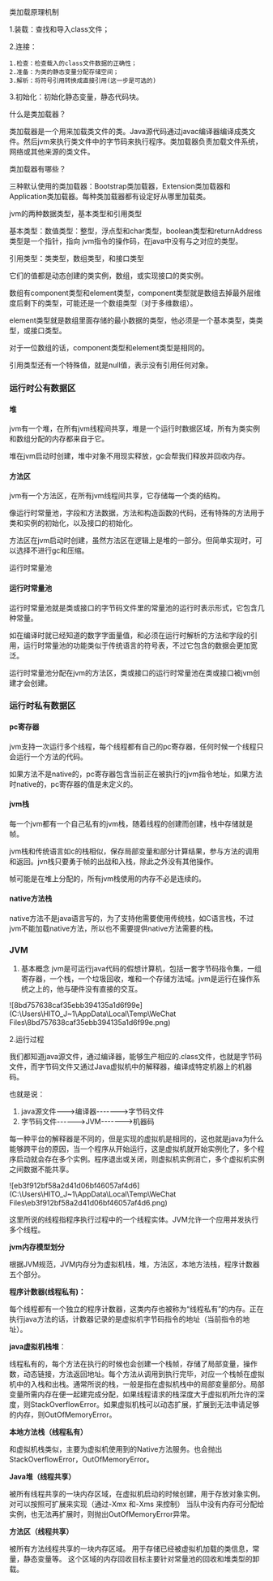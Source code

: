 类加载原理机制

1.装载：查找和导入class文件；

2.连接：

```
1.检查：检查载入的class文件数据的正确性；
2.准备：为类的静态变量分配存储空间；
3.解析：将符号引用转换成直接引用(这一步是可选的)
```

3.初始化：初始化静态变量，静态代码块。



什么是类加载器？

类加载器是一个用来加载类文件的类。Java源代码通过javac编译器编译成类文件。然后jvm来执行类文件中的字节码来执行程序。类加载器负责加载文件系统，网络或其他来源的类文件。

类加载器有哪些？

三种默认使用的类加载器：Bootstrap类加载器，Extension类加载器和Application类加载器。每种类加载器都有设定好从哪里加载类。



jvm的两种数据类型，基本类型和引用类型

基本类型：数值类型：整型，浮点型和char类型，boolean类型和returnAddress类型是一个指针，指向 jvm指令的操作码，在java中没有与之对应的类型。

引用类型：类类型，数组类型，和接口类型

它们的值都是动态创建的类实例，数组，或实现接口的类实例。

数组有component类型和element类型，component类型就是数组去掉最外层维度后剩下的类型，可能还是一个数组类型（对于多维数组）。

element类型就是数组里面存储的最小数据的类型，他必须是一个基本类型，类类型，或接口类型。

对于一位数组的话，component类型和element类型是相同的。

引用类型还有一个特殊值，就是null值，表示没有引用任何对象。



### 运行时公有数据区



#### 堆

jvm有一个堆，在所有jvm线程间共享，堆是一个运行时数据区域，所有为类实例和数组分配的内存都来自于它。

堆在jvm启动时创建，堆中对象不用现实释放，gc会帮我们释放并回收内存。

#### 方法区

jvm有一个方法区，在所有jvm线程间共享，它存储每一个类的结构。

像运行时常量池，字段和方法数据，方法和构造函数的代码，还有特殊的方法用于类和实例的初始化，以及接口的初始化。

方法区在jvm启动时创建，虽然方法区在逻辑上是堆的一部分。但简单实现时，可以选择不进行gc和压缩。

运行时常量池

#### 运行时常量池

运行时常量池就是类或接口的字节码文件里的常量池的运行时表示形式，它包含几种常量。

如在编译时就已经知道的数字字面量值，和必须在运行时解析的方法和字段的引用，运行时常量池的功能类似于传统语言的符号表，不过它包含的数据会更加宽泛。

运行时常量池分配在jvm的方法区，类或接口的运行时常量池在类或接口被jvm创建才会创建。



### 运行时私有数据区



#### pc寄存器

jvm支持一次运行多个线程，每个线程都有自己的pc寄存器，任何时候一个线程只会运行一个方法的代码。

如果方法不是native的，pc寄存器包含当前正在被执行的jvm指令地址，如果方法时native的，pc寄存器的值是未定义的。

#### jvm栈

每一个jvm都有一个自己私有的jvm栈，随着线程的创建而创建，栈中存储就是帧。

jvm栈和传统语言如c的栈相似，保存局部变量和部分计算结果，参与方法的调用和返回。jvn栈只要勇于帧的出战和入栈，除此之外没有其他操作。

帧可能是在堆上分配的，所有jvm栈使用的内存不必是连续的。

#### native方法栈

native方法不是java语言写的，为了支持他需要使用传统栈，如C语言栈，不过jvm不能加载native方法，所以也不需要提供native方法需要的栈。



### JVM

1. 基本概念
   jvm是可运行java代码的假想计算机，包括一套字节码指令集，一组寄存器，一个栈，一个垃圾回收，堆和一个存储方法域。jvm是运行在操作系统之上的，他与硬件没有直接的交互。

![8bd757638caf35ebb394135a1d6f99e](C:\Users\HITO_J~1\AppData\Local\Temp\WeChat Files\8bd757638caf35ebb394135a1d6f99e.png)

2.运行过程

我们都知道java源文件，通过编译器，能够生产相应的.class文件，也就是字节码文件，而字节码文件又通过Java虚拟机中的解释器，编译成特定机器上的机器码。

也就是说：

1. java源文件--->编译器------->字节码文件
2. 字节码文件------>JVM------->机器码

 每一种平台的解释器是不同的，但是实现的虚拟机是相同的，这也就是java为什么能够跨平台的原因，当一个程序从开始运行，这是虚拟机就开始实例化了，多个程序启动就会存在多个实例。程序退出或关闭，则虚拟机实例消亡，多个虚拟机实例之间数据不能共享。

![eb3f912bf58a2d41d06bf46057af4d6](C:\Users\HITO_J~1\AppData\Local\Temp\WeChat Files\eb3f912bf58a2d41d06bf46057af4d6.png)

这里所说的线程指程序执行过程中的一个线程实体。JVM允许一个应用并发执行多个线程。

**jvm内存模型划分**

根据JVM规范，JVM内存分为虚拟机栈，堆，方法区，本地方法栈，程序计数器五个部分。

**程序计数器(线程私有)：**

每个线程都有一个独立的程序计数器，这类内存也被称为“线程私有”的内存。正在执行java方法的话，计数器记录的是虚拟机字节码指令的地址（当前指令的地址）。

**java虚拟机栈堆**：

线程私有的，每个方法在执行的时候也会创建一个栈帧，存储了局部变量，操作数，动态链接，方法返回地址。每个方法从调用到执行完毕，对应一个栈帧在虚拟机中的入栈和出栈。通常所说的栈，一般是指在虚拟机栈中的局部变量部分。局部变量所需内存在便一起建完成分配，如果线程请求的栈深度大于虚拟机所允许的深度，则StackOverflowError。如果虚拟机栈可以动态扩展，扩展到无法申请足够的内存，则OutOfMemoryError。

**本地方法栈（线程私有）**

和虚拟机栈类似，主要为虚拟机使用到的Native方法服务。也会抛出StackOverflowError，OutOfMemoryError。

**Java堆（线程共享）**

被所有线程共享的一块内存区域，在虚拟机启动的时候创建，用于存放对象实例。
对可以按照可扩展来实现（通过-Xmx 和-Xms 来控制）
当队中没有内存可分配给实例，也无法再扩展时，则抛出OutOfMemoryError异常。

**方法区（线程共享）**

被所有方法线程共享的一块内存区域。
用于存储已经被虚拟机加载的类信息，常量，静态变量等。
这个区域的内存回收目标主要针对常量池的回收和堆类型的卸载。
